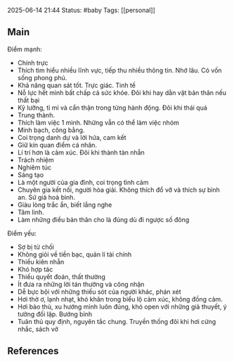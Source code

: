 2025-06-14 21:44
Status: #baby
Tags: [[personal]]
## Main


Điểm mạnh: 
- Chính trực
- Thích tìm hiểu nhiều lĩnh vực, tiếp thu nhiều thông tin. Nhớ lâu. Có vốn sống phong phú. 
- Khả năng quan sát tốt. Trực giác. Tinh tế
- Nỗ lực hết mình bất chấp cả sức khỏe. Đôi khi hay dằn vặt bản thân nếu thất bại
- Kỹ lưỡng, tỉ mỉ và cẩn thận trong từng hành động. Đôi khi thái quá
- Trung thành. 
- Thích làm việc 1 mình. Những vẫn có thể làm việc nhóm
- Minh bạch, công bằng. 
- Coi trọng danh dự và lời hứa, cam kết  
- Giữ kín quan điểm cá nhân. 
- Lí trí hơn là cảm xúc. Đôi khi thành tàn nhẫn
- Trách nhiệm
- Nghiêm túc 
- Sáng tạo
- Là một người của gia đình, coi trọng tình cảm
- Chuyên gia kết nối, người hòa giải. Không thích đổ vỡ và thích sự bình an. Sứ giả hoà bình. 
- Giàu lòng trắc ẩn, biết lắng nghe
- Tâm linh. 
- Làm những điều bản thân cho là đúng dù đi ngược số đông

Điểm yếu: 
- Sợ bị từ chối
- Không giỏi về tiền bạc, quản lí tài chính
- Thiếu kiên nhẫn
- Khó hợp tác 
- Thiếu quyết đoán, thất thường
- Ít đưa ra những lời tán thưởng và công nhận
- Dễ bực bội với những thiếu sót của người khác, phán xét
- Hơi thờ ơ, lạnh nhạt, khó khăn trong biểu lộ cảm xúc, không đồng cảm. 
- Hơi bảo thủ, xu hướng mình luôn đúng, khó open với những giả thuyết, ý tưởng đối lập. Bướng bỉnh
- Tuân thủ quy định, nguyên tắc chung. Truyền thống đôi khi hơi cứng nhắc, sách vở

## References